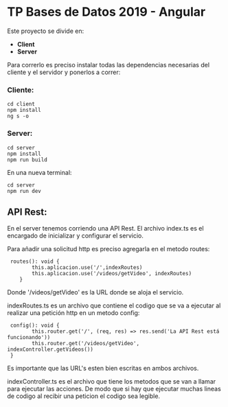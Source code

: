 # TP Bases de Datos 2019 - Angular

Este proyecto se divide en:
- **Client**
- **Server**

Para correrlo es preciso instalar todas las dependencias necesarias del cliente y el servidor y ponerlos a correr:
### Cliente:

```
cd client
npm install
ng s -o
```

### Server:
```
cd server
npm install
npm run build
```
En una nueva terminal:
```
cd server
npm run dev
```

## API Rest:
En el server tenemos corriendo una API Rest.
El archivo index.ts es el encargado de inicializar y configurar el servicio.

Para añadir una solicitud http es preciso agregarla en el metodo routes:

```
 routes(): void {
        this.aplicacion.use('/',indexRoutes)
        this.aplicacion.use('/videos/getVideo', indexRoutes)
    }
```

Donde '/videos/getVideo' es la URL donde se aloja el servicio.

indexRoutes.ts es un archivo que contiene el codigo que se va a ejecutar al realizar una petición http
en un metodo config:
```
 config(): void {
        this.router.get('/', (req, res) => res.send('La API Rest está funcionando'))
        this.router.get('/videos/getVideo', indexController.getVideos())
 }
```
Es importante que las URL's esten bien escritas en ambos archivos.

indexController.ts es el archivo que tiene los metodos que se van a llamar para ejecutar las acciones. De modo que si hay que ejecutar muchas lineas de codigo al recibir una peticion el codigo sea legible.